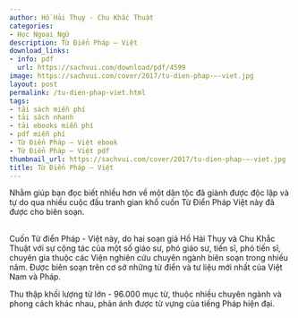 ```yaml
---
author: Hồ Hải Thụy - Chu Khắc Thuật
categories:
- Học Ngoại Ngữ
description: Từ Điển Pháp – Việt
download_links:
- info: pdf
  url: https://sachvui.com/download/pdf/4599
image: https://sachvui.com/cover/2017/tu-dien-phap-–-viet.jpg
layout: post
permalink: /tu-dien-phap-viet.html
tags:
- tải sách miễn phí
- tải sách nhanh
- tải ebooks miễn phí
- pdf miễn phí
- Từ Điển Pháp – Việt ebook
- Từ Điển Pháp – Việt pdf
thumbnail_url: https://sachvui.com/cover/2017/tu-dien-phap-–-viet.jpg
title: Từ Điển Pháp – Việt
---
```


 <div class="item-desc text-justify"> <p>Nhằm giúp bạn đọc biết nhiều hơn về một dân tộc đã giành được độc lập và tự do qua nhiều cuộc đấu tranh gian khổ cuốn Từ Điển Pháp Việt này đã được cho biên soạn.</p><p><br>Cuốn Từ điển Pháp - Việt này, do hai soạn giả Hồ Hải Thụy và Chu Khắc Thuật với sự cộng tác của một số giáo sư, phó giáo sư, tiến sĩ, phó tiến sĩ, chuyên gia thuộc các Viện nghiên cứu chuyên ngành biên soạn trong nhiều năm. Được biên soạn trên cơ sở những từ điển và tư liệu mới nhất của Việt Nam và Pháp.</p><p>Thu thập khối lượng từ lớn - 96.000 mục từ, thuộc nhiều chuyên ngành và phong cách khác nhau, phản ánh được từ vựng của tiếng Pháp hiện đại.</p> </div>